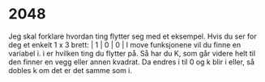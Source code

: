 # 2048
Jeg skal forklare hvordan ting flytter seg med et eksempel.
Hvis du ser for deg et enkelt 1 x 3 brett:
| 1 | 0 | 0 |
I move funksjonene vil du finne en variabel i. i er hvilken
ting du flytter på.
Så har du K, som går videre helt til den finner en vegg eller
annen kvadrat. Da endres i til 0 og k blir i eller, så dobles
k om det er det samme som i.
